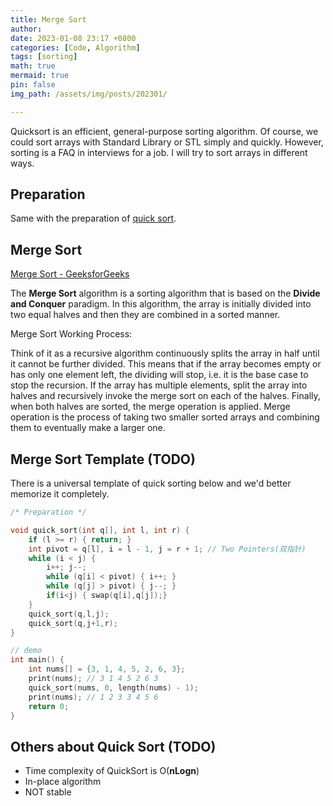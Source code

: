 ```yaml
---
title: Merge Sort
author: 
date: 2023-01-08 23:17 +0800
categories: [Code, Algorithm]
tags: [sorting]
math: true
mermaid: true
pin: false
img_path: /assets/img/posts/202301/

---
```



Quicksort is an efficient, general-purpose sorting algorithm. Of course, we could sort arrays with Standard Library or STL simply and quickly. However, sorting is a FAQ in interviews for a job. I will try to sort arrays in different ways.

## Preparation

Same with the preparation of [quick sort](https://xuyanshi.github.io/posts/quick-sort/#preparation).


## Merge Sort

[Merge Sort - GeeksforGeeks](https://www.geeksforgeeks.org/merge-sort/)

The **Merge Sort** algorithm is a sorting algorithm that is based on the **Divide and Conquer** paradigm. In this algorithm, the array is initially divided into two equal halves and then they are combined in a sorted manner.

Merge Sort Working Process:

Think of it as a recursive algorithm continuously splits the array in half until it cannot be further divided. This means that if the array becomes empty or has only one element left, the dividing will stop, i.e. it is the base case to stop the recursion. If the array has multiple elements, split the array into halves and recursively invoke the merge sort on each of the halves. Finally, when both halves are sorted, the merge operation is applied. Merge operation is the process of taking two smaller sorted arrays and combining them to eventually make a larger one.

## Merge Sort Template (TODO)

There is a universal template of quick sorting below and we'd better memorize it completely.

```c++
/* Preparation */

void quick_sort(int q[], int l, int r) {
    if (l >= r) { return; }
    int pivot = q[l], i = l - 1, j = r + 1; // Two Pointers(双指针)
    while (i < j) {
        i++; j--;
        while (q[i] < pivot) { i++; }
        while (q[j] > pivot) { j--; }
        if(i<j) { swap(q[i],q[j]);}
    }
    quick_sort(q,l,j);
    quick_sort(q,j+1,r);
}

// demo
int main() {
    int nums[] = {3, 1, 4, 5, 2, 6, 3};
    print(nums); // 3 1 4 5 2 6 3
    quick_sort(nums, 0, length(nums) - 1);
    print(nums); // 1 2 3 3 4 5 6
    return 0;
}
```



## Others about Quick Sort (TODO)

- Time complexity of QuickSort is O(**nLogn**)
- In-place algorithm
- NOT stable
